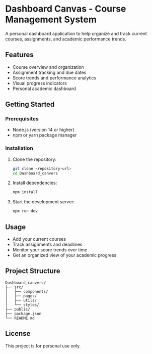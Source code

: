 # Dashboard Canvas - Course Management System

A personal dashboard application to help organize and track current courses, assignments, and academic performance trends.

## Features

- Course overview and organization
- Assignment tracking and due dates
- Score trends and performance analytics
- Visual progress indicators
- Personal academic dashboard

## Getting Started

### Prerequisites

- Node.js (version 14 or higher)
- npm or yarn package manager

### Installation

1. Clone the repository:
   ```bash
   git clone <repository-url>
   cd Dashboard_canvers
   ```

2. Install dependencies:
   ```bash
   npm install
   ```

3. Start the development server:
   ```bash
   npm run dev
   ```

## Usage

- Add your current courses
- Track assignments and deadlines
- Monitor your score trends over time
- Get an organized view of your academic progress

## Project Structure

```
Dashboard_canvers/
├── src/
│   ├── components/
│   ├── pages/
│   ├── utils/
│   └── styles/
├── public/
├── package.json
└── README.md
```

## License

This project is for personal use only.
